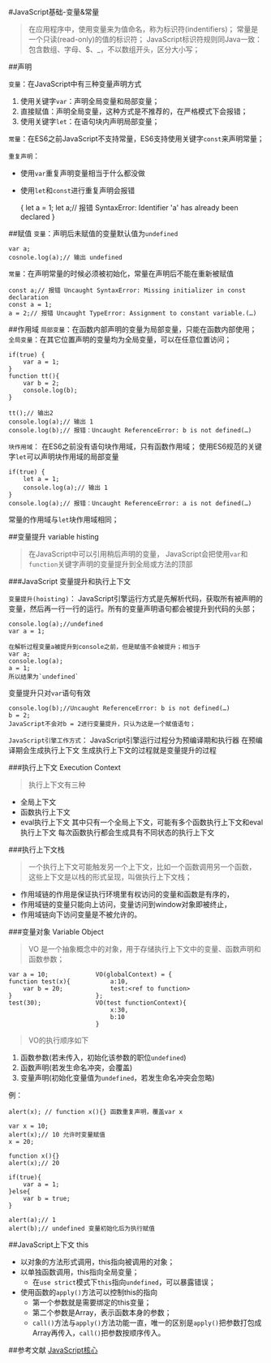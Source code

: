 #JavaScript基础-变量&常量
> 在应用程序中，使用变量来为值命名，称为标识符(indentifiers)；
> 常量是一个只读(read-only)的值的标识符；
> JavaScript标识符规则同Java一致：包含数组、字母、$、_，不以数组开头，区分大小写；

##声明

`变量`：在JavaScript中有三种变量声明方式
1. 使用关键字`var`：声明全局变量和局部变量；
2. 直接赋值：声明全局变量，这种方式是不推荐的，在严格模式下会报错；
3. 使用关键字`let`：在语句块内声明局部变量；

`常量`：在ES6之前JavaScript不支持常量，ES6支持使用关键字`const`来声明常量；

`重复声明`：
+ 使用`var`重复声明变量相当于什么都没做
+ 使用`let`和`const`进行重复声明会报错

	{
		let a = 1;
		let a;// 报错 SyntaxError: Identifier 'a' has already been declared
	}

##赋值
`变量`：声明后未赋值的变量默认值为`undefined`
	
	var a;
	cosnole.log(a);// 输出 undefined

`常量`：在声明常量的时候必须被初始化，常量在声明后不能在重新被赋值

	const a;// 报错 Uncaught SyntaxError: Missing initializer in const declaration
	const a = 1;
	a = 2;// 报错 Uncaught TypeError: Assignment to constant variable.(…)
	


##作用域
`局部变量`：在函数内部声明的变量为局部变量，只能在函数内部使用；
`全局变量`：在其它位置声明的变量均为全局变量，可以在任意位置访问；
	
	if(true) {
		var a = 1;
	}
	function tt(){
		var b = 2;
		console.log(b);
	}

	tt();// 输出2
	console.log(a);// 输出 1
	console.log(b);// 报错：Uncaught ReferenceError: b is not defined(…)

`块作用域`：
在ES6之前没有语句块作用域，只有函数作用域；
使用ES6规范的关键字`let`可以声明块作用域的局部变量

	if(true) {
		let a = 1;
		console.log(a);// 输出 1
	}
	console.log(a);// 报错：Uncaught ReferenceError: a is not defined(…)

常量的作用域与`let`块作用域相同；


##变量提升 variable histing
> 在JavaScript中可以引用稍后声明的变量，
> JavaScript会把使用`var`和`function`关键字声明的变量提升到全局或方法的顶部

###JavaScript 变量提升和执行上下文

`变量提升(hoisting)`：
JavaScript引擎运行方式是先解析代码，获取所有被声明的变量，然后再一行一行的运行。所有的变量声明语句都会被提升到代码的头部；

	console.log(a);//undefined
	var a = 1;
	
	在解析过程变量a被提升到console之前，但是赋值不会被提升；相当于
	var a;
	console.log(a);
	a = 1;
	所以结果为`undefined`

变量提升只对`var`语句有效

	console.log(b);//Uncaught ReferenceError: b is not defined(…)
	b = 2;
	JavaScript不会对b = 2进行变量提升，只认为这是一个赋值语句；


`JavaScript引擎工作方式`：
JavaScript引擎运行过程分为预编译期和执行器
在预编译期会生成执行上下文
生成执行上下文的过程就是变量提升的过程


###执行上下文 Execution Context
>执行上下文有三种
+ 全局上下文
+ 函数执行上下文
+ eval执行上下文
其中只有一个全局上下文，可能有多个函数执行上下文和eval执行上下文
每次函数执行都会生成具有不同状态的执行上下文

###执行上下文栈
> 一个执行上下文可能触发另一个上下文，比如一个函数调用另一个函数，
> 这些上下文是以栈的形式呈现，叫做执行上下文栈；

+ 作用域链的作用是保证执行环境里有权访问的变量和函数是有序的，
+ 作用域链的变量只能向上访问，变量访问到window对象即被终止，
+ 作用域链向下访问变量是不被允许的。

###变量对象 Variable Object
> VO 是一个抽象概念中的对象，用于存储执行上下文中的变量、函数声明和函数参数；

	var a = 10;      		VO(globalContext) = {
	function test(x){			a:10,
		var b = 20;				test:<ref to function>
	}						};	
	test(30);				VO(test functionContext){
								x:30,
								b:10
							}
> VO的执行顺序如下

1. 函数参数(若未传入，初始化该参数的职位`undefined`)
2. 函数声明(若发生命名冲突，会覆盖)
3. 变量声明(初始化变量值为`undefined`，若发生命名冲突会忽略)

例：

	alert(x); // function x(){} 函数重复声明，覆盖var x

	var x = 10;
	alert(x);// 10 允许时变量赋值
	x = 20;

	function x(){}
	alert(x);// 20

	if(true){
		var a = 1;
	}else{
		var b = true;
	}

	alert(a);// 1
	alert(b);// undefined 变量初始化后为执行赋值

##JavaScript上下文 this
+ 以对象的方法形式调用，this指向被调用的对象；
+ 以单独函数调用，this指向全局变量；
	* 在`use strict`模式下`this`指向`undefined`，可以暴露错误；
+ 使用函数的`apply()`方法可以控制this的指向
	* 第一个参数就是需要绑定的this变量；
	* 第二个参数是Array，表示函数本身的参数；
	* `call()`方法与`apply()`方法功能一直，唯一的区别是`apply()`把参数打包成Array再传入，`call()`把参数按顺序传入。


##参考文献
[JavaScript核心](http://weizhifeng.net/javascript-the-core.html#execution-context-stack)